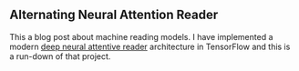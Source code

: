 ## Alternating Neural Attention Reader

This a blog post about machine reading models. I have implemented a modern [deep neural attentive reader](https://github.com/nschuc/alternating-reader-tf) architecture in TensorFlow and this is a run-down of that project.

